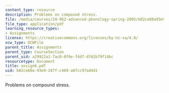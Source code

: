```yaml
---
content_type: resource
description: Problems on compound stress.
file: /media/courses/24-962-advanced-phonology-spring-2005/b82ce60a93e9247fc469a8fcc97ad441_assign6.pdf
file_type: application/pdf
learning_resource_types:
- Assignments
license: https://creativecommons.org/licenses/by-nc-sa/4.0/
ocw_type: OCWFile
parent_title: Assignments
parent_type: CourseSection
parent_uid: a29922a1-7ac8-0f6e-f4d7-d7d1b79f14bc
resourcetype: Document
title: assign6.pdf
uid: b82ce60a-93e9-247f-c469-a8fcc97ad441
---
```

Problems on compound stress.